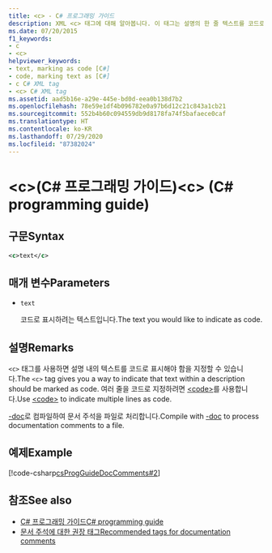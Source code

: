 ```yaml
---
title: <c> - C# 프로그래밍 가이드
description: XML <c> 태그에 대해 알아봅니다. 이 태그는 설명의 한 줄 텍스트를 코드로 표시하고, <code> indicates multiple lines.
ms.date: 07/20/2015
f1_keywords:
- c
- <c>
helpviewer_keywords:
- text, marking as code [C#]
- code, marking text as [C#]
- c C# XML tag
- <c> C# XML tag
ms.assetid: aad5b16e-a29e-445e-bd0d-eea0b138d7b2
ms.openlocfilehash: 78e59e1df4b096782e0a97b6d12c21c843a1cb21
ms.sourcegitcommit: 552b4b60c094559db9d8178fa74f5bafaece0caf
ms.translationtype: HT
ms.contentlocale: ko-KR
ms.lasthandoff: 07/29/2020
ms.locfileid: "87382024"
---
```

# <a name="c-c-programming-guide"></a><span data-ttu-id="d72bf-104">\<c>(C# 프로그래밍 가이드)</span><span class="sxs-lookup"><span data-stu-id="d72bf-104">\<c> (C# programming guide)</span></span>

## <a name="syntax"></a><span data-ttu-id="d72bf-105">구문</span><span class="sxs-lookup"><span data-stu-id="d72bf-105">Syntax</span></span>

```xml
<c>text</c>
```

## <a name="parameters"></a><span data-ttu-id="d72bf-106">매개 변수</span><span class="sxs-lookup"><span data-stu-id="d72bf-106">Parameters</span></span>

- `text`

  <span data-ttu-id="d72bf-107">코드로 표시하려는 텍스트입니다.</span><span class="sxs-lookup"><span data-stu-id="d72bf-107">The text you would like to indicate as code.</span></span>

## <a name="remarks"></a><span data-ttu-id="d72bf-108">설명</span><span class="sxs-lookup"><span data-stu-id="d72bf-108">Remarks</span></span>

<span data-ttu-id="d72bf-109">`<c>` 태그를 사용하면 설명 내의 텍스트를 코드로 표시해야 함을 지정할 수 있습니다.</span><span class="sxs-lookup"><span data-stu-id="d72bf-109">The `<c>` tag gives you a way to indicate that text within a description should be marked as code.</span></span> <span data-ttu-id="d72bf-110">여러 줄을 코드로 지정하려면 [\<code>](./code.md)를 사용합니다.</span><span class="sxs-lookup"><span data-stu-id="d72bf-110">Use [\<code>](./code.md) to indicate multiple lines as code.</span></span>

<span data-ttu-id="d72bf-111">[-doc](../../language-reference/compiler-options/doc-compiler-option.md)로 컴파일하여 문서 주석을 파일로 처리합니다.</span><span class="sxs-lookup"><span data-stu-id="d72bf-111">Compile with [-doc](../../language-reference/compiler-options/doc-compiler-option.md) to process documentation comments to a file.</span></span>

## <a name="example"></a><span data-ttu-id="d72bf-112">예제</span><span class="sxs-lookup"><span data-stu-id="d72bf-112">Example</span></span>

[!code-csharp[csProgGuideDocComments#2](~/samples/snippets/csharp/VS_Snippets_VBCSharp/csProgGuideDocComments/CS/DocComments.cs#2)]
  
## <a name="see-also"></a><span data-ttu-id="d72bf-113">참조</span><span class="sxs-lookup"><span data-stu-id="d72bf-113">See also</span></span>

- [<span data-ttu-id="d72bf-114">C# 프로그래밍 가이드</span><span class="sxs-lookup"><span data-stu-id="d72bf-114">C# programming guide</span></span>](../index.md)
- [<span data-ttu-id="d72bf-115">문서 주석에 대한 권장 태그</span><span class="sxs-lookup"><span data-stu-id="d72bf-115">Recommended tags for documentation comments</span></span>](./recommended-tags-for-documentation-comments.md)
